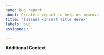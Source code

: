 ```yaml
---
name: Bug report
about: Create a report to help us improve
title: "[Issue] <Insert Title Here>"
labels: bug
assignees: ''

---
```


**Additional Context**
